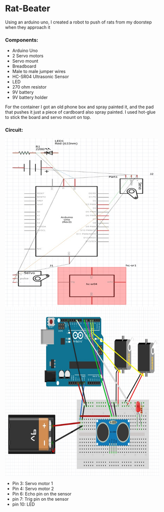 # Rat-Beater
<p>Using an arduino uno, I created a robot to push of rats from my doorstep when they approach it </p>
<h3>Components:</h3> 
<ul>
	<li>Arduino Uno</li>
	<li>2 Servo motors</li>
	<li>Servo mount</li>
	<li>Breadboard</li>
	<li>Male to male jumper wires</li>
	<li>HC-SR04 Ultrasonic Sensor</li>
	<li>LED</li>
	<li>270 ohm resistor</li>
	<li>9V battery</li>
	<li>9V battery holder</li>
 </ul>

<p>For the container I got an old phone box and spray painted it, and the pad that pushes it just a piece of cardboard also spray painted. I used hot-glue to stick the board and 
servo mount on top. </p>

<h3>Circuit:</h3>

  <img src="https://github.com/Marwa64/Rat-Beater/blob/master/RatBeaterCircuit2.jpg" width="500" height="550">
  <img src="https://github.com/Marwa64/Rat-Beater/blob/master/RatBeaterCircuit1.jpg" width="700" height="550">
 <ul>
<li>Pin 3: Servo motor 1</li>
<li>Pin 4: Servo motor 2</li>
<li>Pin 6: Echo pin on the sensor</li>
<li>pin 7: Trig pin on the sensor</li>
<li>pin 10: LED</li>
</ul>
